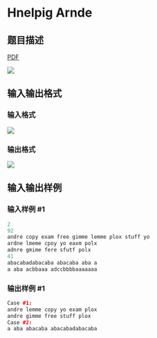 # Hnelpig Arnde

## 题目描述

[problemUrl]: https://uva.onlinejudge.org/index.php?option=com_onlinejudge&Itemid=8&category=823&page=show_problem&problem=4576

[PDF](https://uva.onlinejudge.org/external/127/p12724.pdf)

![](https://cdn.luogu.com.cn/upload/vjudge_pic/UVA12724/b2a2a1b0af5ae232f1981830921c78956a77d4ef.png)

## 输入输出格式

### 输入格式

![](https://cdn.luogu.com.cn/upload/vjudge_pic/UVA12724/d6029e8c4c80e3047c63421afb6ceac4a6768a62.png)

### 输出格式

![](https://cdn.luogu.com.cn/upload/vjudge_pic/UVA12724/ddb3de509d6efc7c57b3fb2d340a0854394114a3.png)

## 输入输出样例

### 输入样例 #1

```cpp
2
92
andre copy exam free gimme lemme plox stuff yo
ardne lmeme cpoy yo eaxm polx
adnre gmime fere sfutf polx
41
abacabadabacaba abacaba aba a
a aba acbbaaa adccbbbbaaaaaaa
```


### 输出样例 #1

```cpp
Case #1:
andre lemme copy yo exam plox
andre gimme free stuff plox
Case #2:
a aba abacaba abacabadabacaba
```



